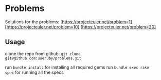 # Problems

Solutions for the problems:
[https://projecteuler.net/problem=1]
[https://projecteuler.net/problem=10]
[https://projecteuler.net/problem=20]

## Usage

clone the repo from github:
`git clone git@github.com:useruby/problems.git`

run `bundle install` for installing all required gems
run `bundle exec rake spec` for running all the specs
